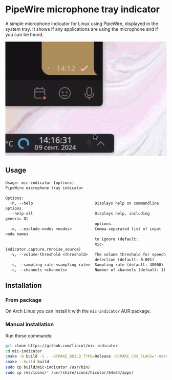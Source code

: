 # PipeWire microphone tray indicator

A simple microphone indicator for Linux using PipeWire, displayed
in the system tray. It shows if any applications are using the microphone
and if you can be heard.

![showcase](showcase.gif)

## Usage

```
Usage: mic-indicator [options]
PipeWire microphone tray indicator

Options:
  -h, --help                           Displays help on commandline options.
  --help-all                           Displays help, including generic Qt
                                       options.
  -e, --exclude-nodes <nodes>          Comma-separated list of input node names
                                       to ignore (default:
                                       mic-indicator,capture.rnnoise_source)
  -v, --volume-threshold <threshold>   The volume threshold for speech
                                       detection (default: 0.001)
  -s, --sampling-rate <sampling rate>  Sampling rate (default: 48000)
  -c, --channels <channels>            Number of channels (default: 1)
```

## Installation

### From package

On Arch Linux you can install it with the `mic-indicator` AUR package.

### Manual installation

Run these commands:

```sh
git clone https://github.com/lincot/mic-indicator
cd mic-indicator
cmake -B build -S . -DCMAKE_BUILD_TYPE=Release -DCMAKE_CXX_FLAGS="-march=native"
cmake --build build
sudo cp build/mic-indicator /usr/bin/
sudo cp res/icons/* /usr/share/icons/hicolor/64x64/apps/
```
